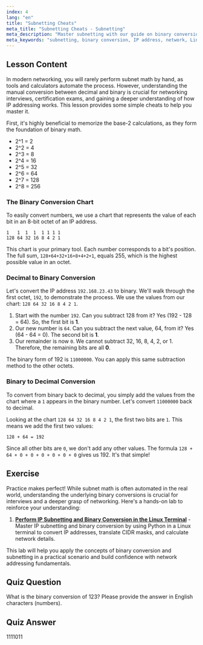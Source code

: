 ```yaml
---
index: 4
lang: "en"
title: "Subnetting Cheats"
meta_title: "Subnetting Cheats - Subnetting"
meta_description: "Master subnetting with our guide on binary conversion cheats. Learn to use the 128+64+32+16+8+4+2+1 chart to quickly convert IP addresses from decimal to binary and back. Essential for networking interviews and certifications."
meta_keywords: "subnetting, binary conversion, IP address, network, Linux networking, 128+64+32+16+8+4+2+1, 128 64 32 16 8 4 2 1, decimal to binary, subnet math, tutorial, guide"
---
```


## Lesson Content

In modern networking, you will rarely perform subnet math by hand, as tools and calculators automate the process. However, understanding the manual conversion between decimal and binary is crucial for networking interviews, certification exams, and gaining a deeper understanding of how IP addressing works. This lesson provides some simple cheats to help you master it.

First, it's highly beneficial to memorize the base-2 calculations, as they form the foundation of binary math.

- 2^1 = 2
- 2^2 = 4
- 2^3 = 8
- 2^4 = 16
- 2^5 = 32
- 2^6 = 64
- 2^7 = 128
- 2^8 = 256

### The Binary Conversion Chart

To easily convert numbers, we use a chart that represents the value of each bit in an 8-bit octet of an IP address.

```plaintext
1   1  1  1  1 1 1 1
128 64 32 16 8 4 2 1
```

This chart is your primary tool. Each number corresponds to a bit's position. The full sum, `128+64+32+16+8+4+2+1`, equals 255, which is the highest possible value in an octet.

### Decimal to Binary Conversion

Let's convert the IP address `192.168.23.43` to binary. We'll walk through the first octet, `192`, to demonstrate the process. We use the values from our chart: `128 64 32 16 8 4 2 1`.

1.  Start with the number `192`. Can you subtract 128 from it? Yes (192 - 128 = 64). So, the first bit is **1**.
2.  Our new number is `64`. Can you subtract the next value, 64, from it? Yes (64 - 64 = 0). The second bit is **1**.
3.  Our remainder is now `0`. We cannot subtract 32, 16, 8, 4, 2, or 1. Therefore, the remaining bits are all **0**.

The binary form of 192 is `11000000`. You can apply this same subtraction method to the other octets.

### Binary to Decimal Conversion

To convert from binary back to decimal, you simply add the values from the chart where a `1` appears in the binary number. Let's convert `11000000` back to decimal.

Looking at the chart `128 64 32 16 8 4 2 1`, the first two bits are `1`. This means we add the first two values:

`128 + 64 = 192`

Since all other bits are `0`, we don't add any other values. The formula `128 + 64 + 0 + 0 + 0 + 0 + 0 + 0` gives us 192. It's that simple!

## Exercise

Practice makes perfect! While subnet math is often automated in the real world, understanding the underlying binary conversions is crucial for interviews and a deeper grasp of networking. Here's a hands-on lab to reinforce your understanding:

1.  **[Perform IP Subnetting and Binary Conversion in the Linux Terminal](https://labex.io/labs/comptia-perform-ip-subnetting-and-binary-conversion-in-the-linux-terminal-592782)** - Master IP subnetting and binary conversion by using Python in a Linux terminal to convert IP addresses, translate CIDR masks, and calculate network details.

This lab will help you apply the concepts of binary conversion and subnetting in a practical scenario and build confidence with network addressing fundamentals.

## Quiz Question

What is the binary conversion of 123? Please provide the answer in English characters (numbers).

## Quiz Answer

1111011
